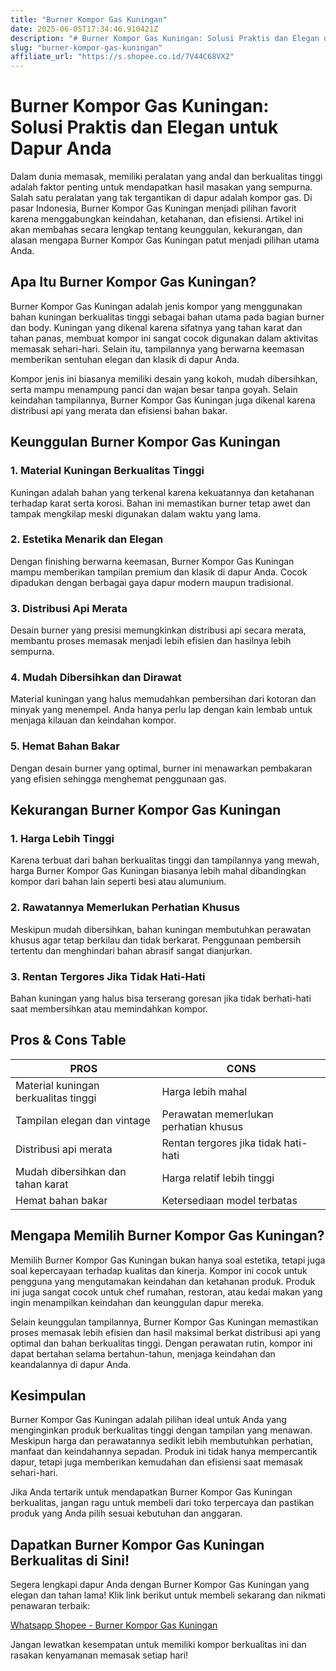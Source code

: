 ```yaml
---
title: "Burner Kompor Gas Kuningan"
date: 2025-06-05T17:34:46.910421Z
description: "# Burner Kompor Gas Kuningan: Solusi Praktis dan Elegan untuk Dapur Anda..."
slug: "burner-kompor-gas-kuningan"
affiliate_url: "https://s.shopee.co.id/7V44C68VX2"
---
```

# Burner Kompor Gas Kuningan: Solusi Praktis dan Elegan untuk Dapur Anda

Dalam dunia memasak, memiliki peralatan yang andal dan berkualitas tinggi adalah faktor penting untuk mendapatkan hasil masakan yang sempurna. Salah satu peralatan yang tak tergantikan di dapur adalah kompor gas. Di pasar Indonesia, Burner Kompor Gas Kuningan menjadi pilihan favorit karena menggabungkan keindahan, ketahanan, dan efisiensi. Artikel ini akan membahas secara lengkap tentang keunggulan, kekurangan, dan alasan mengapa Burner Kompor Gas Kuningan patut menjadi pilihan utama Anda.  

## Apa Itu Burner Kompor Gas Kuningan?

Burner Kompor Gas Kuningan adalah jenis kompor yang menggunakan bahan kuningan berkualitas tinggi sebagai bahan utama pada bagian burner dan body. Kuningan yang dikenal karena sifatnya yang tahan karat dan tahan panas, membuat kompor ini sangat cocok digunakan dalam aktivitas memasak sehari-hari. Selain itu, tampilannya yang berwarna keemasan memberikan sentuhan elegan dan klasik di dapur Anda.  

Kompor jenis ini biasanya memiliki desain yang kokoh, mudah dibersihkan, serta mampu menampung panci dan wajan besar tanpa goyah. Selain keindahan tampilannya, Burner Kompor Gas Kuningan juga dikenal karena distribusi api yang merata dan efisiensi bahan bakar.

## Keunggulan Burner Kompor Gas Kuningan

### 1. Material Kuningan Berkualitas Tinggi
Kuningan adalah bahan yang terkenal karena kekuatannya dan ketahanan terhadap karat serta korosi. Bahan ini memastikan burner tetap awet dan tampak mengkilap meski digunakan dalam waktu yang lama.  

### 2. Estetika Menarik dan Elegan
Dengan finishing berwarna keemasan, Burner Kompor Gas Kuningan mampu memberikan tampilan premium dan klasik di dapur Anda. Cocok dipadukan dengan berbagai gaya dapur modern maupun tradisional.  

### 3. Distribusi Api Merata
Desain burner yang presisi memungkinkan distribusi api secara merata, membantu proses memasak menjadi lebih efisien dan hasilnya lebih sempurna.  

### 4. Mudah Dibersihkan dan Dirawat
Material kuningan yang halus memudahkan pembersihan dari kotoran dan minyak yang menempel. Anda hanya perlu lap dengan kain lembab untuk menjaga kilauan dan keindahan kompor.  

### 5. Hemat Bahan Bakar
Dengan desain burner yang optimal, burner ini menawarkan pembakaran yang efisien sehingga menghemat penggunaan gas.  

## Kekurangan Burner Kompor Gas Kuningan

### 1. Harga Lebih Tinggi
Karena terbuat dari bahan berkualitas tinggi dan tampilannya yang mewah, harga Burner Kompor Gas Kuningan biasanya lebih mahal dibandingkan kompor dari bahan lain seperti besi atau alumunium.  

### 2. Rawatannya Memerlukan Perhatian Khusus
Meskipun mudah dibersihkan, bahan kuningan membutuhkan perawatan khusus agar tetap berkilau dan tidak berkarat. Penggunaan pembersih tertentu dan menghindari bahan abrasif sangat dianjurkan.  

### 3. Rentan Tergores Jika Tidak Hati-Hati
Bahan kuningan yang halus bisa terserang goresan jika tidak berhati-hati saat membersihkan atau memindahkan kompor.  

## Pros & Cons Table

| PROS                                              | CONS                                                  |
|---------------------------------------------------|-------------------------------------------------------|
| Material kuningan berkualitas tinggi             | Harga lebih mahal                                   |
| Tampilan elegan dan vintage                     | Perawatan memerlukan perhatian khusus             |
| Distribusi api merata                            | Rentan tergores jika tidak hati-hati               |
| Mudah dibersihkan dan tahan karat               | Harga relatif lebih tinggi                        |
| Hemat bahan bakar                               | Ketersediaan model terbatas                        |

## Mengapa Memilih Burner Kompor Gas Kuningan?

Memilih Burner Kompor Gas Kuningan bukan hanya soal estetika, tetapi juga soal kepercayaan terhadap kualitas dan kinerja. Kompor ini cocok untuk pengguna yang mengutamakan keindahan dan ketahanan produk. Produk ini juga sangat cocok untuk chef rumahan, restoran, atau kedai makan yang ingin menampilkan keindahan dan keunggulan dapur mereka.  

Selain keunggulan tampilannya, Burner Kompor Gas Kuningan memastikan proses memasak lebih efisien dan hasil maksimal berkat distribusi api yang optimal dan bahan berkualitas tinggi. Dengan perawatan rutin, kompor ini dapat bertahan selama bertahun-tahun, menjaga keindahan dan keandalannya di dapur Anda.

## Kesimpulan

Burner Kompor Gas Kuningan adalah pilihan ideal untuk Anda yang menginginkan produk berkualitas tinggi dengan tampilan yang menawan. Meskipun harga dan perawatannya sedikit lebih membutuhkan perhatian, manfaat dan keindahannya sepadan. Produk ini tidak hanya mempercantik dapur, tetapi juga memberikan kemudahan dan efisiensi saat memasak sehari-hari.  

Jika Anda tertarik untuk mendapatkan Burner Kompor Gas Kuningan berkualitas, jangan ragu untuk membeli dari toko terpercaya dan pastikan produk yang Anda pilih sesuai kebutuhan dan anggaran.  

## Dapatkan Burner Kompor Gas Kuningan Berkualitas di Sini!

Segera lengkapi dapur Anda dengan Burner Kompor Gas Kuningan yang elegan dan tahan lama! Klik link berikut untuk membeli sekarang dan nikmati penawaran terbaik:  

[Whatsapp Shopee - Burner Kompor Gas Kuningan](https://s.shopee.co.id/7V44C68VX2)  

Jangan lewatkan kesempatan untuk memiliki kompor berkualitas ini dan rasakan kenyamanan memasak setiap hari!
